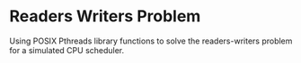 # Readers Writers Problem
Using POSIX Pthreads library functions to solve the readers-writers problem for a simulated CPU scheduler.
